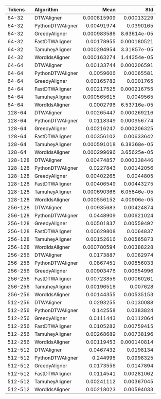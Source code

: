 | Tokens   | Algorithm        |        Mean |         Std |
|:---------|:-----------------|------------:|------------:|
| 64-32    | DTWAligner       | 0.000815909 | 0.00013229  |
| 64-32    | PythonDTWAligner | 0.00491974  | 0.0390165   |
| 64-32    | GreedyAligner    | 0.000983586 | 8.63614e-05 |
| 64-32    | FastDTWAligner   | 0.00178955  | 0.000180521 |
| 64-32    | TamuheyAligner   | 0.000294954 | 3.31857e-05 |
| 64-32    | WordIdsAligner   | 0.000163274 | 1.44354e-05 |
| 64-64    | DTWAligner       | 0.00133744  | 0.000206591 |
| 64-64    | PythonDTWAligner | 0.0059606   | 0.00065581  |
| 64-64    | GreedyAligner    | 0.00165782  | 0.0001765   |
| 64-64    | FastDTWAligner   | 0.00217525  | 0.000216755 |
| 64-64    | TamuheyAligner   | 0.000565615 | 0.0049565   |
| 64-64    | WordIdsAligner   | 0.0002796   | 6.53716e-05 |
| 128-64   | DTWAligner       | 0.00265447  | 0.000269216 |
| 128-64   | PythonDTWAligner | 0.0118349   | 0.000956774 |
| 128-64   | GreedyAligner    | 0.00216247  | 0.000206325 |
| 128-64   | FastDTWAligner   | 0.00356102  | 0.00633642  |
| 128-64   | TamuheyAligner   | 0.000591018 | 6.38368e-05 |
| 128-64   | WordIdsAligner   | 0.000299696 | 3.65625e-05 |
| 128-128  | DTWAligner       | 0.00474857  | 0.000338446 |
| 128-128  | PythonDTWAligner | 0.0227843   | 0.00142056  |
| 128-128  | GreedyAligner    | 0.00402265  | 0.0044805   |
| 128-128  | FastDTWAligner   | 0.00406549  | 0.00443275  |
| 128-128  | TamuheyAligner   | 0.000690366 | 6.05846e-05 |
| 128-128  | WordIdsAligner   | 0.000556152 | 4.00906e-05 |
| 256-128  | DTWAligner       | 0.00935683  | 0.00424874  |
| 256-128  | PythonDTWAligner | 0.0448909   | 0.00621024  |
| 256-128  | GreedyAligner    | 0.00501837  | 0.00559492  |
| 256-128  | FastDTWAligner   | 0.00629808  | 0.0064837   |
| 256-128  | TamuheyAligner   | 0.00152616  | 0.00565873  |
| 256-128  | WordIdsAligner   | 0.000780594 | 0.00388228  |
| 256-256  | DTWAligner       | 0.0173887   | 0.0062974   |
| 256-256  | PythonDTWAligner | 0.0867451   | 0.00856033  |
| 256-256  | GreedyAligner    | 0.00903476  | 0.00654996  |
| 256-256  | FastDTWAligner   | 0.00723856  | 0.00060261  |
| 256-256  | TamuheyAligner   | 0.00196516  | 0.007628    |
| 256-256  | WordIdsAligner   | 0.00144355  | 0.00535153  |
| 512-256  | DTWAligner       | 0.0293255   | 0.0130088   |
| 512-256  | PythonDTWAligner | 0.142558    | 0.0383824   |
| 512-256  | GreedyAligner    | 0.0111443   | 0.0112064   |
| 512-256  | FastDTWAligner   | 0.0105282   | 0.00759415  |
| 512-256  | TamuheyAligner   | 0.00268689  | 0.00738196  |
| 512-256  | WordIdsAligner   | 0.00119453  | 0.000140814 |
| 512-512  | DTWAligner       | 0.0467432   | 0.0198134   |
| 512-512  | PythonDTWAligner | 0.244995    | 0.0998325   |
| 512-512  | GreedyAligner    | 0.0173556   | 0.0147894   |
| 512-512  | FastDTWAligner   | 0.0114541   | 0.00281062  |
| 512-512  | TamuheyAligner   | 0.00241112  | 0.00367045  |
| 512-512  | WordIdsAligner   | 0.00218023  | 0.00594033  |